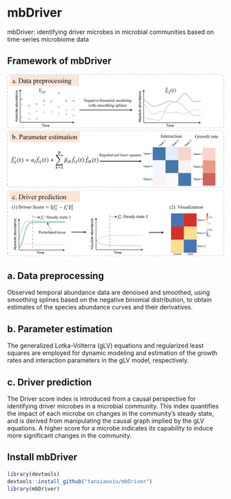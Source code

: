 # mbDriver
mbDriver: identifying driver microbes in microbial communities based on time-series microbiome data

## Framework of mbDriver
![](https://github.com/tanxiaoxiu/mbDriver/blob/master/Framework.png)

## a. Data preprocessing
Observed temporal abundance data are denoised and smoothed, using smoothing splines based on the negative binomial distribution, to obtain estimates of the species abundance curves and their derivatives.
## b. Parameter estimation 
The generalized Lotka-Volterra (gLV) equations and regularized least squares are employed for dynamic modeling and estimation of the growth rates and interaction parameters in the gLV model, respectively. 
## c. Driver prediction
The Driver score index is introduced from a causal perspective for identifying driver microbes in a microbial community. This index quantifies the impact of each microbe on changes in the community’s steady state, and is derived from manipulating the causal graph implied by the gLV equations. A higher score for a microbe indicates its capability to induce more significant changes in the community.

## Install mbDriver
```r
library(devtools)
devtools::install_github("tanxiaoxiu/mbDriver")
library(mbDriver)